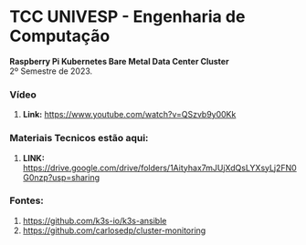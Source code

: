 # TCC UNIVESP - Engenharia de Computação

<b>Raspberry Pi Kubernetes Bare Metal Data Center Cluster</b><br>
2º Semestre de 2023.

### Vídeo
1. <b>Link:</b> https://www.youtube.com/watch?v=QSzvb9y00Kk

### Materiais Tecnicos estão aqui:

1. <b>LINK:</b> https://drive.google.com/drive/folders/1Aityhax7mJUjXdQsLYXsyLj2FN0G0nzp?usp=sharing

### Fontes:

1. https://github.com/k3s-io/k3s-ansible
2. https://github.com/carlosedp/cluster-monitoring
